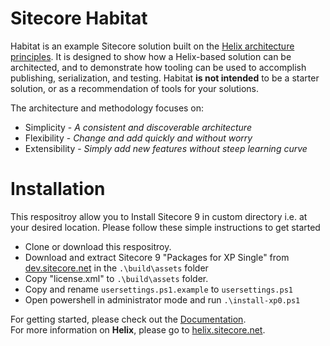 # Sitecore Habitat

Habitat is an example Sitecore solution built on the [Helix architecture principles](http://helix.sitecore.net).  It is designed to show how a Helix-based solution can be architected, and to demonstrate how tooling can be used to accomplish publishing, serialization, and testing. Habitat **is not intended** to be a starter solution, or as a recommendation of tools for your solutions.

The architecture and methodology focuses on:

* Simplicity - *A consistent and discoverable architecture*
* Flexibility - *Change and add quickly and without worry*
* Extensibility - *Simply add new features without steep learning curve*

# Installation

This respositroy allow you to Install Sitecore 9 in custom directory i.e. at your desired location. Please follow these simple instructions to get started

* Clone or download this respositroy.
* Download and extract Sitecore 9 "Packages for XP Single" from [dev.sitecore.net](https://dev.sitecore.net/Downloads.aspx) in the `.\build\assets` folder
* Copy "license.xml" to `.\build\assets` folder.
* Copy and rename `usersettings.ps1.example` to `usersettings.ps1`
* Open powershell in administrator mode and run `.\install-xp0.ps1`

For getting started, please check out the [Documentation](./docs).  
For more information on **Helix**, please go to [helix.sitecore.net](http://helix.sitecore.net).
